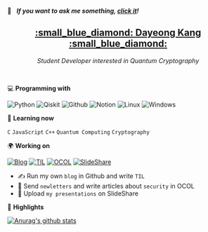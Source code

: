 <!-- icons here https://simpleicons.org/ -->

💬 &nbsp; ***If you want to ask me something, [click it](https://github.com/tula3and/tula3and/issues)!***<br>

<h2 align='center'><strong><a href="https://tula3and.github.io/about/" target="_blank">:small_blue_diamond: Dayeong Kang :small_blue_diamond:</a></strong></h2>
<p align='center'><i>Student Developer interested in Quantum Cryptography</i></p><br>

💻 **Programming with**<br>

![Python](https://img.shields.io/badge/-Python-blue?logo=Python&logoColor=white&labelColor=blue)
![Qiskit](https://img.shields.io/badge/-Qiskit-purple)
![Github](https://img.shields.io/badge/-Github-black?logo=GitHub&logoColor=white&labelColor=black)
![Notion](https://img.shields.io/badge/-Notion-black?logo=Notion&logoColor=white&labelColor=black)
![Linux](https://img.shields.io/badge/-Linux-yellow?logo=Linux&logoColor=black&labelColor=yellow)
![Windows](https://img.shields.io/badge/-Windows-blue?logo=Windows&logoColor=white&labelColor=blue)

:book: **Learning now**<br>

`C` `JavaScript` `C++` `Quantum Computing` `Cryptography`

🌍 **Working on**<br>

[![Blog](https://img.shields.io/badge/-Blog-black?logo=GitHub&logoColor=white&labelColor=black)](https://tula3and.github.io/)
[![TIL](https://img.shields.io/badge/-TIL-black?logo=GitHub&logoColor=white&labelColor=black)](https://github.com/tula3and/til)
[![OCOL](https://img.shields.io/badge/-OCOL-black?logo=Medium&logoColor=white&labelColor=black)](https://medium.com/ocol)
[![SlideShare](https://img.shields.io/badge/-SlideShare-blue?logo=slideshare&logoColor=white&labelColor=blue)](https://www.slideshare.net/DayeongKang)
- :writing_hand: Run my own `blog` in Github and write `TIL`
- :cookie: Send `newletters` and write articles about `security` in OCOL
- :microphone: Upload `my presentations` on SlideShare

🚩 **Highlights**<br>

[![Anurag's github stats](https://github-readme-stats.vercel.app/api?username=tula3and&theme=white)](https://github.com/anuraghazra/github-readme-stats)

